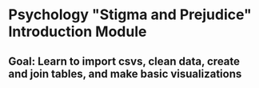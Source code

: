 # Psychology "Stigma and Prejudice" Introduction Module 
## Goal: Learn to import csvs, clean data, create and join tables, and make basic visualizations
